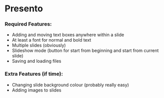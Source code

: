# Presento

### Required Features:
- Adding and moving text boxes anywhere within a slide
- At least a font for normal and bold text
- Multiple slides (obviously)
- Slideshow mode (button for start from beginning and start from current slide)
- Saving and loading files

### Extra Features (if time):
- Changing slide background colour (probably really easy)
- Adding images to slides